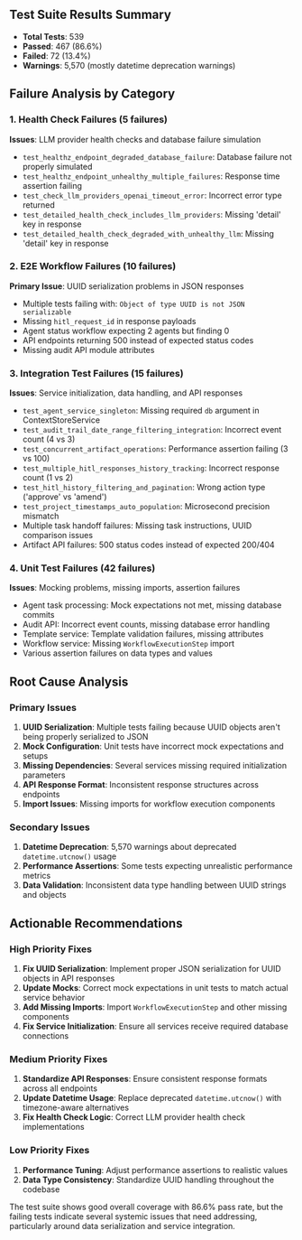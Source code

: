 ## Test Suite Results Summary

- __Total Tests__: 539
- __Passed__: 467 (86.6%)
- __Failed__: 72 (13.4%)
- __Warnings__: 5,570 (mostly datetime deprecation warnings)

## Failure Analysis by Category

### 1. Health Check Failures (5 failures)

__Issues__: LLM provider health checks and database failure simulation

- `test_healthz_endpoint_degraded_database_failure`: Database failure not properly simulated
- `test_healthz_endpoint_unhealthy_multiple_failures`: Response time assertion failing
- `test_check_llm_providers_openai_timeout_error`: Incorrect error type returned
- `test_detailed_health_check_includes_llm_providers`: Missing 'detail' key in response
- `test_detailed_health_check_degraded_with_unhealthy_llm`: Missing 'detail' key in response

### 2. E2E Workflow Failures (10 failures)

__Primary Issue__: UUID serialization problems in JSON responses

- Multiple tests failing with: `Object of type UUID is not JSON serializable`
- Missing `hitl_request_id` in response payloads
- Agent status workflow expecting 2 agents but finding 0
- API endpoints returning 500 instead of expected status codes
- Missing audit API module attributes

### 3. Integration Test Failures (15 failures)

__Issues__: Service initialization, data handling, and API responses

- `test_agent_service_singleton`: Missing required `db` argument in ContextStoreService
- `test_audit_trail_date_range_filtering_integration`: Incorrect event count (4 vs 3)
- `test_concurrent_artifact_operations`: Performance assertion failing (3 vs 100)
- `test_multiple_hitl_responses_history_tracking`: Incorrect response count (1 vs 2)
- `test_hitl_history_filtering_and_pagination`: Wrong action type ('approve' vs 'amend')
- `test_project_timestamps_auto_population`: Microsecond precision mismatch
- Multiple task handoff failures: Missing task instructions, UUID comparison issues
- Artifact API failures: 500 status codes instead of expected 200/404

### 4. Unit Test Failures (42 failures)

__Issues__: Mocking problems, missing imports, assertion failures

- Agent task processing: Mock expectations not met, missing database commits
- Audit API: Incorrect event counts, missing database error handling
- Template service: Template validation failures, missing attributes
- Workflow service: Missing `WorkflowExecutionStep` import
- Various assertion failures on data types and values

## Root Cause Analysis

### Primary Issues

1. __UUID Serialization__: Multiple tests failing because UUID objects aren't being properly serialized to JSON
2. __Mock Configuration__: Unit tests have incorrect mock expectations and setups
3. __Missing Dependencies__: Several services missing required initialization parameters
4. __API Response Format__: Inconsistent response structures across endpoints
5. __Import Issues__: Missing imports for workflow execution components

### Secondary Issues

1. __Datetime Deprecation__: 5,570 warnings about deprecated `datetime.utcnow()` usage
2. __Performance Assertions__: Some tests expecting unrealistic performance metrics
3. __Data Validation__: Inconsistent data type handling between UUID strings and objects

## Actionable Recommendations

### High Priority Fixes

1. __Fix UUID Serialization__: Implement proper JSON serialization for UUID objects in API responses
2. __Update Mocks__: Correct mock expectations in unit tests to match actual service behavior
3. __Add Missing Imports__: Import `WorkflowExecutionStep` and other missing components
4. __Fix Service Initialization__: Ensure all services receive required database connections

### Medium Priority Fixes

1. __Standardize API Responses__: Ensure consistent response formats across all endpoints
2. __Update Datetime Usage__: Replace deprecated `datetime.utcnow()` with timezone-aware alternatives
3. __Fix Health Check Logic__: Correct LLM provider health check implementations

### Low Priority Fixes

1. __Performance Tuning__: Adjust performance assertions to realistic values
2. __Data Type Consistency__: Standardize UUID handling throughout the codebase

The test suite shows good overall coverage with 86.6% pass rate, but the failing tests indicate several systemic issues that need addressing, particularly around data serialization and service integration.
